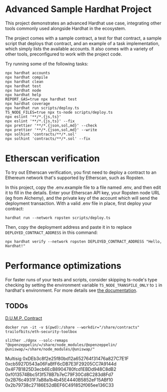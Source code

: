 # Advanced Sample Hardhat Project

This project demonstrates an advanced Hardhat use case, integrating other tools commonly used alongside Hardhat in the ecosystem.

The project comes with a sample contract, a test for that contract, a sample script that deploys that contract, and an example of a task implementation, which simply lists the available accounts. It also comes with a variety of other tools, preconfigured to work with the project code.

Try running some of the following tasks:

```shell
npx hardhat accounts
npx hardhat compile
npx hardhat clean
npx hardhat test
npx hardhat node
npx hardhat help
REPORT_GAS=true npx hardhat test
npx hardhat coverage
npx hardhat run scripts/deploy.ts
TS_NODE_FILES=true npx ts-node scripts/deploy.ts
npx eslint '**/*.{js,ts}'
npx eslint '**/*.{js,ts}' --fix
npx prettier '**/*.{json,sol,md}' --check
npx prettier '**/*.{json,sol,md}' --write
npx solhint 'contracts/**/*.sol'
npx solhint 'contracts/**/*.sol' --fix
```

# Etherscan verification

To try out Etherscan verification, you first need to deploy a contract to an Ethereum network that's supported by Etherscan, such as Ropsten.

In this project, copy the .env.example file to a file named .env, and then edit it to fill in the details. Enter your Etherscan API key, your Ropsten node URL (eg from Alchemy), and the private key of the account which will send the deployment transaction. With a valid .env file in place, first deploy your contract:

```shell
hardhat run --network ropsten scripts/deploy.ts
```

Then, copy the deployment address and paste it in to replace `DEPLOYED_CONTRACT_ADDRESS` in this command:

```shell
npx hardhat verify --network ropsten DEPLOYED_CONTRACT_ADDRESS "Hello, Hardhat!"
```

# Performance optimizations

For faster runs of your tests and scripts, consider skipping ts-node's type checking by setting the environment variable `TS_NODE_TRANSPILE_ONLY` to `1` in hardhat's environment. For more details see [the documentation](https://hardhat.org/guides/typescript.html#performance-optimizations).


## TODOs

[D.U.M.P. Contract](./docs/TODO.md)



`docker run -it -v $(pwd):/share --workdir="/share/contracts" trailofbits/eth-security-toolbox`

`slither ./dgnx --solc-remaps "@openzeppelin/=/share/node_modules/@openzeppelin/ @uniswap/=/share/node_modules/@uniswap/"`


Multisig 
0xDEb3c8f2e25f80bd12a652764f31476a827C7E1F
0xcb5927D543a06FaBfF6cDB7E3F29205CC7A9144d
0x4F7B1825D3ecb6EcB8904780fcd1EBDd948C8dB2
0xf013574Bbc5f3f578B7b7eC79F30Cd8C283d8Fd7
0x2B76c4931F7aB8a1b4b45E4440B5852eF15ABf10
0x2b79738c27186E52dBEF6C491852f065ee136C33
